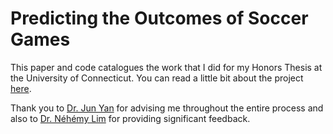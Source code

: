 # Predicting the Outcomes of Soccer Games

This paper and code catalogues the work that I did for my Honors Thesis at the University of Connecticut. You can read a little bit about
the project [here](https://iisp.uconn.edu/2020/06/15/predicting-outcomes/).

Thank you to [Dr. Jun Yan](https://stat.uconn.edu/jun-yan/) for advising me throughout the entire process and also to 
[Dr. Néhémy Lim](https://stat.uconn.edu/nehemy-lim/) for providing significant feedback.
